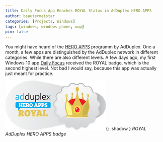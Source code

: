 ```yaml
---
title: Daily Focus App Reaches ROYAL Status in AdDuplex HERO APPS
author: bsautermeister
categories: [Projects, Windows]
tags: [windows, windows phone, uwp]
pin: false
---
```


You might have heard of the [HERO APPS](http://adduplex.com/Hero) programm by AdDuplex. One a month,
a few apps are distinguished by the AdDuplex network in different categories. While there are also different levels.
A few days ago, my first Windows 10 app [Daily Focus](https://www.microsoft.com/store/apps/9nblggh5xkw9)
received the ROYAL badge, which is the second highest level.
Not bad I would say, because this app was actually just meant for practice.

![Action Center Cursor](/assets/img/posts/2015/ROYAL-AdDuplex.png){: .shadow }
_ROYAL AdDuplex HERO APPS badge_


